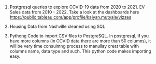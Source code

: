 1. Postgresql queries to explore COVID-19 data from 2020 to 2021. EV Sales data from 2010 - 2022. Take a look at the dashboards here https://public.tableau.com/app/profile/kalyan.mutyala/vizzes

2. Housing Data from Nashville cleaned using SQL

3. Pythong Code to import CSV files to PostgreSQL. In postgresql, if you have more columns (in COVID data there are more than 50 columns), it will be very time consuimng process to manullay creat table with columns name, data type and such. This python code makes importing easy. 
